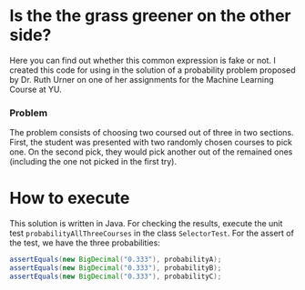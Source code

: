 # Is the the grass greener on the other side?
Here you can find out whether this common expression is fake or not. 
I created this code for using in the solution of a probability problem proposed by 
Dr. Ruth Urner on one of her assignments for the Machine Learning Course at YU. 
### Problem
The problem consists of choosing two coursed out of three in two sections. First,
the student was presented with two randomly chosen courses to pick one. On the
second pick, they would pick another out of the remained ones (including the one not
picked in the first try).
# How to execute
This solution is written in Java. For checking the results, execute the unit test `probabilityAllThreeCourses`
in the class `SelectorTest`. 
For the assert of the test, we have the three probabilities:
```java   
assertEquals(new BigDecimal("0.333"), probabilityA);
assertEquals(new BigDecimal("0.333"), probabilityB);
assertEquals(new BigDecimal("0.333"), probabilityC);
```


